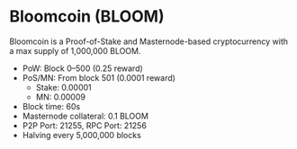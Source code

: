 # Bloomcoin (BLOOM)

Bloomcoin is a Proof-of-Stake and Masternode-based cryptocurrency with a max supply of 1,000,000 BLOOM.
- PoW: Block 0–500 (0.25 reward)
- PoS/MN: From block 501 (0.0001 reward)
    - Stake: 0.00001
    - MN: 0.00009
- Block time: 60s
- Masternode collateral: 0.1 BLOOM
- P2P Port: 21255, RPC Port: 21256
- Halving every 5,000,000 blocks
